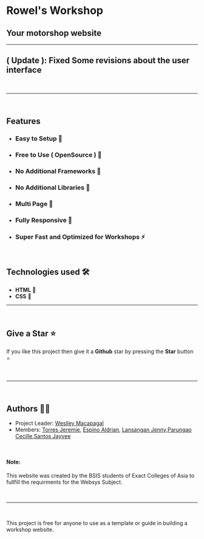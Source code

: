 # Rowel's Workshop

## Your motorshop website 

---


## ( Update ): Fixed Some revisions about the user interface  


<br/>

----

<br/>


## Features

- ### **Easy to Setup 💯** 
- ### **Free to Use ( OpenSource ) 🥳** 
- ### **No Additional Frameworks 🤘** 
- ### **No Additional Libraries 🙌** 
- ### **Multi Page 💎** 
- ### **Fully Responsive 🚀** 
- ### **Super Fast and Optimized for Workshops ⚡** 

<br/>

## Technologies used 🛠️

- **HTML** 🚀
- **CSS** 🚀  

---

<br/>



## Give a Star ⭐

If you like this project then give it a **Github** star by pressing the **Star** button ⭐

<br>

---

<br>

## Authors 👨‍💻

-   Project Leader: [Weslley Macapagal](https://github.com/weslley2116)
-   Members: [Torres Jeremie](https://github.com/Torres1735), [Espino Aldrian](https://github.com/Akirashiro10), [Lansangan Jenny](https://github.com/jennnqt),[Parungao Cecille](https://github.com/cecille0),[Santos Jayvee](https://github.com/bugsss08)

<br>

#### Note: 
This website was created by the BSIS students of Exact Colleges of Asia to fullfill the requirments for the Websys Subject.

<br>

---

<br>

This project is free for anyone to use as a template or guide in building a workshop website.
